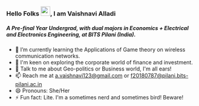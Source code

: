 ### Hello Folks <img src="https://raw.githubusercontent.com/MartinHeinz/MartinHeinz/master/wave.gif" width="25px">, I am Vaishnavi Alladi

##### A Pre-final Year Undergrad, with dual majors in Economics + Electrical and Electronics Engineering, at BITS Pilani (India).
 
- 🌱 I’m currently learning the Applications of Game theory on wireless communication networks.
- 🔭 I'm keen on exploring the corporate world of finance and investment.
- 💬 Talk to me about Geo-politics or Business world, I'm all ears! 
- 📫 Reach me at a.vaishnavi123@gmail.com or f20180787@pilani.bits-pilani.ac.in 
- 😄 Pronouns: She/Her
- ⚡ Fun fact: Lite. I'm a sometimes nerd and sometimes bird! Beware!

<!--
**Vaishnavi1100/Vaishnavi1100** is a ✨ _special_ ✨ repository because its `README.md` (this file) appears on your GitHub profile.

Here are some ideas to get you started:

- 🔭 I’m currently working on ...
- 🌱 I’m currently learning ...
- 👯 I’m looking to collaborate on ...
- 🤔 I’m looking for help with ...
- 💬 Ask me about ...
- 📫 How to reach me: ...
- 😄 Pronouns: ...
- ⚡ Fun fact: ...
-->
